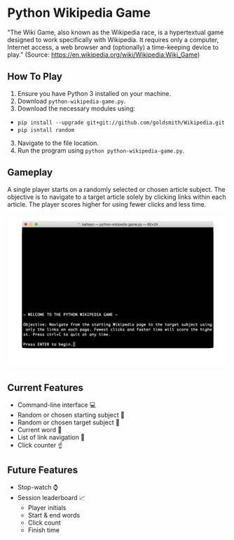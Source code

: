 # Python Wikipedia Game
"The Wiki Game, also known as the Wikipedia race, is a hypertextual game designed to work specifically with Wikipedia. It requires only a computer, Internet access, a web browser and (optionally) a time-keeping device to play." (Source: https://en.wikipedia.org/wiki/Wikipedia:Wiki_Game)

## How To Play
1. Ensure you have Python 3 installed on your machine. 
1. Download `python-wikipedia-game.py`. 
2. Download the necessary modules using: 
  * `pip install --upgrade git+git://github.com/goldsmith/Wikipedia.git`
  * `pip isntall random`
3. Navigate to the file location. 
4. Run the program using `python python-wikipedia-game.py`. 


## Gameplay 
A single player starts on a randomly selected or chosen article subject. The objective is to navigate to a target article solely by clicking links within each article. The player scores higher for using fewer clicks and less time. 

![Python Wikipedia Game walkthrough](./Screenshots/ezgif.com-gif-maker.gif)

## Current Features
* Command-line interface :computer:
* Random or chosen starting subject :triangular_flag_on_post:
* Random or chosen target subject :checkered_flag:
* Current word :round_pushpin:
* List of link navigation :page_facing_up:
* Click counter :point_up:

## Future Features
* Stop-watch :watch:
* Session leaderboard :chart_with_upwards_trend:
  * Player initials
  * Start & end words
  * Click count
  * Finish time
